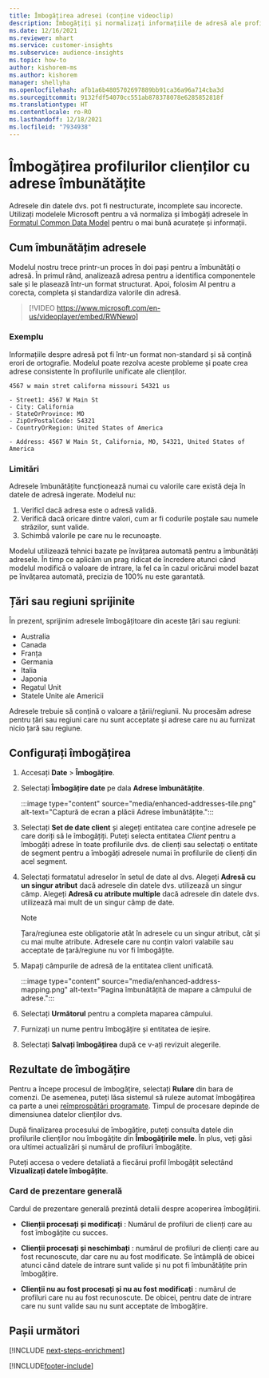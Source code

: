 ```yaml
---
title: Îmbogățirea adresei (conține videoclip)
description: Îmbogățiți și normalizați informațiile de adresă ale profilurilor clienților cu modelele Microsoft.
ms.date: 12/16/2021
ms.reviewer: mhart
ms.service: customer-insights
ms.subservice: audience-insights
ms.topic: how-to
author: kishorem-ms
ms.author: kishorem
manager: shellyha
ms.openlocfilehash: afb1a6b4805702697889bb91ca36a96a714cba3d
ms.sourcegitcommit: 9132fdf54070cc551ab878378078e6285852818f
ms.translationtype: HT
ms.contentlocale: ro-RO
ms.lasthandoff: 12/18/2021
ms.locfileid: "7934938"
---
```

# <a name="enrichment-of-customer-profiles-with-enhanced-addresses"></a>Îmbogățirea profilurilor clienților cu adrese îmbunătățite

Adresele din datele dvs. pot fi nestructurate, incomplete sau incorecte. Utilizați modelele Microsoft pentru a vă normaliza și îmbogăți adresele în [Formatul Common Data Model](/common-data-model/schema/core/applicationcommon/address) pentru o mai bună acuratețe și informații.

## <a name="how-we-enhance-addresses"></a>Cum îmbunătățim adresele

Modelul nostru trece printr-un proces în doi pași pentru a îmbunătăți o adresă. În primul rând, analizează adresa pentru a identifica componentele sale și le plasează într-un format structurat. Apoi, folosim AI pentru a corecta, completa și standardiza valorile din adresă.

> [!VIDEO https://www.microsoft.com/en-us/videoplayer/embed/RWNewo]

### <a name="example"></a>Exemplu

Informațiile despre adresă pot fi într-un format non-standard și să conțină erori de ortografie. Modelul poate rezolva aceste probleme și poate crea adrese consistente în profilurile unificate ale clienților.

```Input
4567 w main stret californa missouri 54321 us
```

```Output
- Street1: 4567 W Main St
- City: California
- StateOrProvince: MO
- ZipOrPostalCode: 54321
- CountryOrRegion: United States of America

- Address: 4567 W Main St, California, MO, 54321, United States of America
```

### <a name="limitations"></a>Limitări

Adresele îmbunătățite funcționează numai cu valorile care există deja în datele de adresă ingerate. Modelul nu: 

1. Verificî dacă adresa este o adresă validă.
2. Verifică dacă oricare dintre valori, cum ar fi codurile poștale sau numele străzilor, sunt valide.
3. Schimbă valorile pe care nu le recunoaște.

Modelul utilizează tehnici bazate pe învățarea automată pentru a îmbunătăți adresele. În timp ce aplicăm un prag ridicat de încredere atunci când modelul modifică o valoare de intrare, la fel ca în cazul oricărui model bazat pe învățarea automată, precizia de 100% nu este garantată.

## <a name="supported-countries-or-regions"></a>Țări sau regiuni sprijinite

În prezent, sprijinim adresele îmbogățitoare din aceste țări sau regiuni: 

- Australia
- Canada
- Franța
- Germania
- Italia
- Japonia
- Regatul Unit
- Statele Unite ale Americii

Adresele trebuie să conțină o valoare a țării/regiunii. Nu procesăm adrese pentru țări sau regiuni care nu sunt acceptate și adrese care nu au furnizat nicio țară sau regiune.

## <a name="configure-the-enrichment"></a>Configurați îmbogățirea

1. Accesați **Date** > **Îmbogățire**.

1. Selectați **Îmbogățire date** pe dala **Adrese îmbunătățite**.

   :::image type="content" source="media/enhanced-addresses-tile.png" alt-text="Captură de ecran a plăcii Adrese îmbunătățite.":::

1. Selectați **Set de date client** și alegeți entitatea care conține adresele pe care doriți să le îmbogățiți. Puteți selecta entitatea *Client* pentru a îmbogăți adrese în toate profilurile dvs. de clienți sau selectați o entitate de segment pentru a îmbogăți adresele numai în profilurile de clienți din acel segment.

1. Selectați formatatul adreselor în setul de date al dvs. Alegeți **Adresă cu un singur atribut** dacă adresele din datele dvs. utilizează un singur câmp. Alegeți **Adresă cu atribute multiple** dacă adresele din datele dvs. utilizează mai mult de un singur câmp de date.

   > [!NOTE]
   > Țara/regiunea este obligatorie atât în adresele cu un singur atribut, cât și cu mai multe atribute. Adresele care nu conțin valori valabile sau acceptate de țară/regiune nu vor fi îmbogățite.

1.  Mapați câmpurile de adresă de la entitatea client unificată.

    :::image type="content" source="media/enhanced-address-mapping.png" alt-text="Pagina îmbunătățită de mapare a câmpului de adrese.":::

1. Selectați **Următorul** pentru a completa maparea câmpului.

1. Furnizați un nume pentru îmbogățire și entitatea de ieșire.

1. Selectați **Salvați îmbogățirea** după ce v-ați revizuit alegerile.

## <a name="enrichment-results"></a>Rezultate de îmbogățire

Pentru a începe procesul de îmbogățire, selectați **Rulare** din bara de comenzi. De asemenea, puteți lăsa sistemul să ruleze automat îmbogățirea ca parte a unei [reîmprospătări programate](system.md#schedule-tab). Timpul de procesare depinde de dimensiunea datelor clienților dvs.

După finalizarea procesului de îmbogățire, puteți consulta datele din profilurile clienților nou îmbogățite din **Îmbogățirile mele**. În plus, veți găsi ora ultimei actualizări și numărul de profiluri îmbogățite.

Puteți accesa o vedere detaliată a fiecărui profil îmbogățit selectând **Vizualizați datele îmbogățite**.

### <a name="overview-card"></a>Card de prezentare generală

Cardul de prezentare generală prezintă detalii despre acoperirea îmbogățirii. 

* **Clienții procesați și modificați** : Numărul de profiluri de clienți care au fost îmbogățite cu succes.

* **Clienții procesați și neschimbați** : numărul de profiluri de clienți care au fost recunoscute, dar care nu au fost modificate. Se întâmplă de obicei atunci când datele de intrare sunt valide și nu pot fi îmbunătățite prin îmbogățire.

* **Clienții nu au fost procesați și nu au fost modificați** : numărul de profiluri care nu au fost recunoscute. De obicei, pentru date de intrare care nu sunt valide sau nu sunt acceptate de îmbogățire.

## <a name="next-steps"></a>Pașii următori

[!INCLUDE [next-steps-enrichment](../includes/next-steps-enrichment.md)]

[!INCLUDE[footer-include](../includes/footer-banner.md)]
